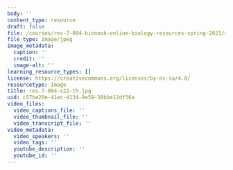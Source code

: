```yaml
---
body: ''
content_type: resource
draft: false
file: /courses/res-7-004-bionook-online-biology-resources-spring-2021/res-7-004-s22-th.jpg
file_type: image/jpeg
image_metadata:
  caption: ''
  credit: ''
  image-alt: ''
learning_resource_types: []
license: https://creativecommons.org/licenses/by-nc-sa/4.0/
resourcetype: Image
title: res-7-004-s22-th.jpg
uid: c57be20e-41ec-4134-9e59-50bbe12df56a
video_files:
  video_captions_file: ''
  video_thumbnail_file: ''
  video_transcript_file: ''
video_metadata:
  video_speakers: ''
  video_tags: ''
  youtube_description: ''
  youtube_id: ''
---
```

